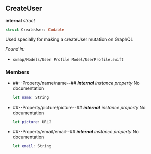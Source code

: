 ## CreateUser

**internal** *struct*

```swift
struct CreateUser: Codable
```

Used specially for making a createUser mutation on GraphQL



*Found in:*

* `swaap/Models/User Profile Model/UserProfile.swift`


### Members



* ##--Property/name/name--##
	***internal*** *instance property*
	No documentation
	```swift
	let name: String
	```

* ##--Property/picture/picture--##
	***internal*** *instance property*
	No documentation
	```swift
	let picture: URL?
	```

* ##--Property/email/email--##
	***internal*** *instance property*
	No documentation
	```swift
	let email: String
	```


